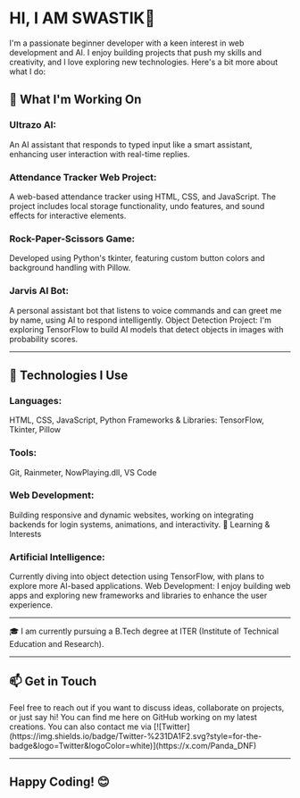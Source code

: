 # HI, I AM SWASTIK👋
I'm a passionate beginner developer with a keen interest in web development and AI. I enjoy building projects that push my skills and creativity, and I love exploring new technologies. Here's a bit more about what I do:

<h2>🚀 What I'm Working On</h2>
<h3>Ultrazo AI:</h3> An AI assistant that responds to typed input like a smart assistant, enhancing user interaction with real-time replies.  
<h3>Attendance Tracker Web Project:</h3> A web-based attendance tracker using HTML, CSS, and JavaScript. The project includes local storage functionality, undo features, and sound effects for interactive elements.  
<h3>Rock-Paper-Scissors Game:</h3> Developed using Python's tkinter, featuring custom button colors and background handling with Pillow.  
<h3>Jarvis AI Bot:</h3> A personal assistant bot that listens to voice commands and can greet me by name, using AI to respond intelligently.  
Object Detection Project: I'm exploring TensorFlow to build AI models that detect objects in images with probability scores.



-----------------------------------------------------------------------------------------------------------------------------------------------------------------


<h2>🔧 Technologies I Use</h2>
<h3>Languages:</h3> HTML, CSS, JavaScript, Python
Frameworks & Libraries: TensorFlow, Tkinter, Pillow
<h3>Tools:</h3> Git, Rainmeter, NowPlaying.dll, VS Code
<h3>Web Development:</h3> Building responsive and dynamic websites, working on integrating backends for login systems, animations, and interactivity.
🌱 Learning & Interests
<h3>Artificial Intelligence:</h3> Currently diving into object detection using TensorFlow, with plans to explore more AI-based applications.
Web Development: I enjoy building web apps and exploring new frameworks and libraries to enhance the user experience.

-----------------------------------------------------------------------------------------------------------------------------------------------------------------

🎓 I am currently pursuing a B.Tech degree at ITER (Institute of Technical Education and Research).

-----------------------------------------------------------------------------------------------------------------------------------------------------------------

<h2>📫 Get in Touch</h2>
Feel free to reach out if you want to discuss ideas, collaborate on projects, or just say hi! You can find me here on GitHub working on my latest creations.
You can also contact me via 
[![Twitter](https://img.shields.io/badge/Twitter-%231DA1F2.svg?style=for-the-badge&logo=Twitter&logoColor=white)](https://x.com/Panda_DNF)

-------------------------------------------------------------------------------------------------------------------------------------------------------------------
<h2>Happy Coding! 😊</h2>
